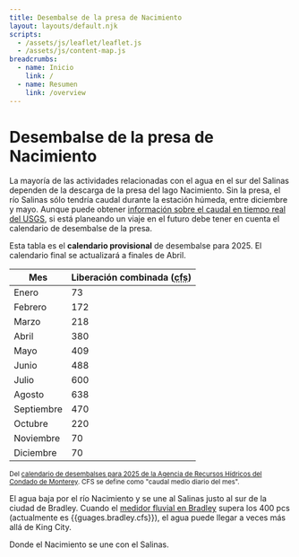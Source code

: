```yaml
---
title: Desembalse de la presa de Nacimiento
layout: layouts/default.njk
scripts:
  - /assets/js/leaflet/leaflet.js
  - /assets/js/content-map.js
breadcrumbs:
  - name: Inicio
    link: /
  - name: Resumen
    link: /overview
---
```


# Desembalse de la presa de Nacimiento

La mayoría de las actividades relacionadas con el agua en el sur del Salinas dependen de la descarga de la presa del lago Nacimiento. Sin la presa, el río Salinas sólo tendría caudal durante la estación húmeda, entre diciembre y mayo. Aunque puede obtener [información sobre el caudal en tiempo real del USGS](https://waterdata.usgs.gov/nwis/uv?site_no=11150500), si está planeando un viaje en el futuro debe tener en cuenta el calendario de desembalse de la presa.

<div class="alert">Esta tabla es el <strong>calendario provisional</strong> de desembalse para 2025. El calendario final se actualizará a finales de Abril.</div>

| Mes        | Liberación combinada (<abbr title="Pies cúbicos por segundo">cfs</abbr>) |
| ---------- | ------------------------------------------------------------------------ |
| Enero      | 73                                                                       |
| Febrero    | 172                                                                      |
| Marzo      | 218                                                                      |
| Abril      | 380                                                                      |
| Mayo       | 409                                                                      |
| Junio      | 488                                                                      |
| Julio      | 600                                                                      |
| Agosto     | 638                                                                      |
| Septiembre | 470                                                                      |
| Octubre    | 220                                                                      |
| Noviembre  | 70                                                                       |
| Diciembre  | 70                                                                       |

<small>Del [calendario de desembalses para 2025 de la Agencia de Recursos Hídricos del Condado de Monterey](https://monterey.legistar.com/gateway.aspx?M=F&ID=fea9a761-9345-495c-8476-050c65fe7e81.pdf). CFS se define como "caudal medio diario del mes".</small>

El agua baja por el río Nacimiento y se une al Salinas justo al sur de la ciudad de Bradley. Cuando el [medidor fluvial en Bradley](https://waterdata.usgs.gov/nwis/uv?site_no=11150500) supera los 400 pcs (actualmente es {{guages.bradley.cfs}}), el agua puede llegar a veces más allá de King City.

<div class="map medium bordered">
  <div id="map" data-lat="35.832921" data-lon="-120.756226" data-zoom="11"></div>
  <p class="note"> Donde el Nacimiento se une con el Salinas.</p>
</div>
